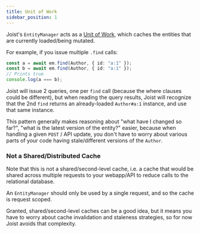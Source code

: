 ```yaml
---
title: Unit of Work
sidebar_position: 1
---
```


Joist's `EntityManager` acts as a [Unit of Work](https://www.martinfowler.com/eaaCatalog/unitOfWork.html), which caches the entities that are currently loaded/being mutated.

For example, if you issue multiple `.find` calls:

```typescript
const a = await em.find(Author, { id: "a:1" });
const b = await em.find(Author, { id: "a:1" });
// Prints true
console.log(a === b);
```

Joist will issue 2 queries, one per `find` call (because the where clauses could be different), but when reading the query results, Joist will recognize that the 2nd `find` returns an already-loaded `Author#a:1` instance, and use that same instance.

This pattern generally makes reasoning about "what have I changed so far?", "what is the latest version of the entity?" easier, because when handling a given `POST` / API update, you don't have to worry about various parts of your code having stale/different versions of the `Author`.

### Not a Shared/Distributed Cache

Note that this is not a shared/second-level cache, i.e. a cache that would be shared across multiple requests to your webapp/API to reduce calls to the relational database.

An `EntityManager` should only be used by a single request, and so the cache is request scoped.

Granted, shared/second-level caches can be a good idea, but it means you have to worry about cache invalidation and staleness strategies, so for now Joist avoids that complexity.
